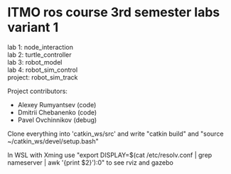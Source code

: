 # ITMO ros course 3rd semester labs variant 1
lab 1: node_interaction  
lab 2: turtle_controller  
lab 3: robot_model  
lab 4: robot_sim_control  
project: robot_sim_track  

Project contributors:
- Alexey Rumyantsev (code)
- Dmitrii Chebanenko (code)
- Pavel Ovchinnikov (debug)  

Clone everything into 'catkin_ws/src' and write "catkin build" and "source ~/catkin_ws/devel/setup.bash"  

In WSL with Xming use "export DISPLAY=$(cat /etc/resolv.conf | grep nameserver | awk '{print $2}'):0" to see rviz and gazebo
